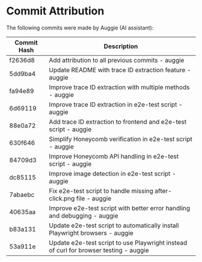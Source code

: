 # Commit Attribution

The following commits were made by Auggie (AI assistant):

| Commit Hash | Description                                                                           |
| ----------- | ------------------------------------------------------------------------------------- |
| f2636d8     | Add attribution to all previous commits - auggie                                      |
| 5dd9ba4     | Update README with trace ID extraction feature - auggie                               |
| fa94e89     | Improve trace ID extraction with multiple methods - auggie                            |
| 6d69119     | Improve trace ID extraction in e2e-test script - auggie                               |
| 88e0a72     | Add trace ID extraction to frontend and e2e-test script - auggie                      |
| 630f646     | Simplify Honeycomb verification in e2e-test script - auggie                           |
| 84709d3     | Improve Honeycomb API handling in e2e-test script - auggie                            |
| dc85115     | Improve image detection in e2e-test script - auggie                                   |
| 7abaebc     | Fix e2e-test script to handle missing after-click.png file - auggie                   |
| 40635aa     | Improve e2e-test script with better error handling and debugging - auggie             |
| b83a131     | Update e2e-test script to automatically install Playwright browsers - auggie          |
| 53a911e     | Update e2e-test script to use Playwright instead of curl for browser testing - auggie |
